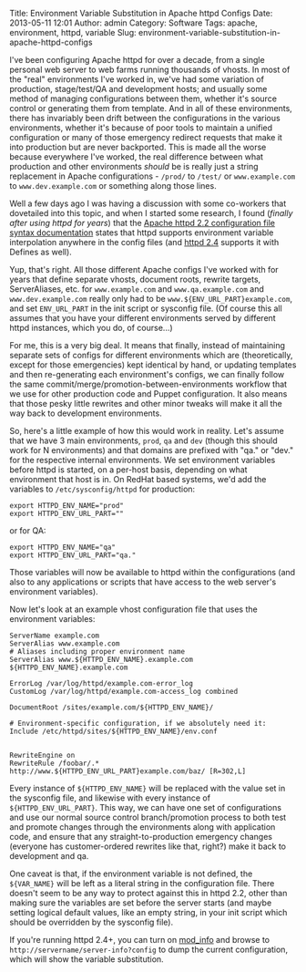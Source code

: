 Title: Environment Variable Substitution in Apache httpd Configs
Date: 2013-05-11 12:01
Author: admin
Category: Software
Tags: apache, environment, httpd, variable
Slug: environment-variable-substitution-in-apache-httpd-configs

I've been configuring Apache httpd for over a decade, from a single
personal web server to web farms running thousands of vhosts. In most of
the "real" environments I've worked in, we've had some variation of
production, stage/test/QA and development hosts; and usually some method
of managing configurations between them, whether it's source control or
generating them from template. And in all of these environments, there
has invariably been drift between the configurations in the various
environments, whether it's because of poor tools to maintain a unified
configuration or many of those emergency redirect requests that make it
into production but are never backported. This is made all the worse
because everywhere I've worked, the real difference between what
production and other environments *should* be is really just a string
replacement in Apache configurations - `/prod/` to `/test/` or
`www.example.com` to `www.dev.example.com` or something along those
lines.

Well a few days ago I was having a discussion with some co-workers that
dovetailed into this topic, and when I started some research, I found
(*finally after using httpd for years*) that the [Apache httpd 2.2
configuration file syntax
documentation](http://httpd.apache.org/docs/2.2/configuring.html#syntax)
states that httpd supports environment variable interpolation anywhere
in the config files (and [httpd
2.4](http://httpd.apache.org/docs/2.4/configuring.html#syntax) supports
it with Defines as well).

Yup, that's right. All those different Apache configs I've worked with
for years that define separate vhosts, document roots, rewrite targets,
ServerAliases, etc. for `www.example.com` and `www.qa.example.com` and
`www.dev.example.com` really only had to be
`www.${ENV_URL_PART}example.com`, and set `ENV_URL_PART` in the init
script or sysconfig file. (Of course this all assumes that you have your
different environments served by different httpd instances, which you
do, of course...)

For me, this is a very big deal. It means that finally, instead of
maintaining separate sets of configs for different environments which
are (theoretically, except for those emergencies) kept identical by
hand, or updating templates and then re-generating each environment's
configs, we can finally follow the same
commit/merge/promotion-between-environments workflow that we use for
other production code and Puppet configuration. It also means that those
pesky little rewrites and other minor tweaks will make it all the way
back to development environments.

So, here's a little example of how this would work in reality. Let's
assume that we have 3 main environments, `prod`, `qa` and `dev` (though
this should work for N environments) and that domains are prefixed with
"qa." or "dev." for the respective internal environments. We set
environment variables before httpd is started, on a per-host basis,
depending on what environment that host is in. On RedHat based systems,
we'd add the variables to `/etc/sysconfig/httpd` for production:

~~~~{.bash}
export HTTPD_ENV_NAME="prod"
export HTTPD_ENV_URL_PART=""
~~~~

or for QA:

~~~~{.bash}
export HTTPD_ENV_NAME="qa"
export HTTPD_ENV_URL_PART="qa."
~~~~

Those variables will now be available to httpd within the configurations
(and also to any applications or scripts that have access to the web
server's environment variables).

Now let's look at an example vhost configuration file that uses the
environment variables:

~~~~{.apacheconf}
ServerName example.com
ServerAlias www.example.com
# Aliases including proper environment name
ServerAlias www.${HTTPD_ENV_NAME}.example.com ${HTTPD_ENV_NAME}.example.com

ErrorLog /var/log/httpd/example.com-error_log
CustomLog /var/log/httpd/example.com-access_log combined

DocumentRoot /sites/example.com/${HTTPD_ENV_NAME}/

# Environment-specific configuration, if we absolutely need it:
Include /etc/httpd/sites/${HTTPD_ENV_NAME}/env.conf


RewriteEngine on
RewriteRule /foobar/.* http://www.${HTTPD_ENV_URL_PART}example.com/baz/ [R=302,L]
~~~~

Every instance of `${HTTPD_ENV_NAME}` will be replaced with the value
set in the sysconfig file, and likewise with every instance of
`${HTTPD_ENV_URL_PART}`. This way, we can have one set of configurations
and use our normal source control branch/promotion process to both test
and promote changes through the environments along with application
code, and ensure that any straight-to-production emergency changes
(everyone has customer-ordered rewrites like that, right?) make it back
to development and qa.

One caveat is that, if the environment variable is not defined, the
`${VAR_NAME}` will be left as a literal string in the configuration
file. There doesn't seem to be any way to protect against this in httpd
2.2, other than making sure the variables are set before the server
starts (and maybe setting logical default values, like an empty string,
in your init script which should be overridden by the sysconfig file).

If you're running httpd 2.4+, you can turn on
[mod\_info](http://httpd.apache.org/docs/2.4/mod/mod_info.html) and
browse to `http://servername/server-info?config` to dump the current
configuration, which will show the variable substitution.
